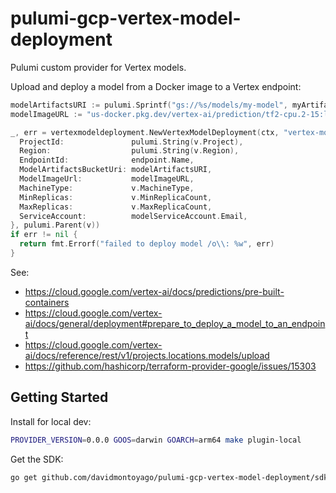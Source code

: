 # pulumi-gcp-vertex-model-deployment

Pulumi custom provider for Vertex models.

Upload and deploy a model from a Docker image to a Vertex endpoint:
```go
modelArtifactsURI := pulumi.Sprintf("gs://%s/models/my-model", myArtifactsBucket.Name)
modelImageURL := "us-docker.pkg.dev/vertex-ai/prediction/tf2-cpu.2-15:latest"

_, err = vertexmodeldeployment.NewVertexModelDeployment(ctx, "vertex-model-deployment", &vertexmodeldeployment.VertexModelDeploymentArgs{
  ProjectId:               pulumi.String(v.Project),
  Region:                  pulumi.String(v.Region),
  EndpointId:              endpoint.Name,
  ModelArtifactsBucketUri: modelArtifactsURI,
  ModelImageUrl:           modelImageURL,
  MachineType:             v.MachineType,
  MinReplicas:             v.MinReplicaCount,
  MaxReplicas:             v.MaxReplicaCount,
  ServiceAccount:          modelServiceAccount.Email,
}, pulumi.Parent(v))
if err != nil {
  return fmt.Errorf("failed to deploy model /o\\: %w", err)
}
```

See:
- https://cloud.google.com/vertex-ai/docs/predictions/pre-built-containers
- https://cloud.google.com/vertex-ai/docs/general/deployment#prepare_to_deploy_a_model_to_an_endpoint
- https://cloud.google.com/vertex-ai/docs/reference/rest/v1/projects.locations.models/upload
- https://github.com/hashicorp/terraform-provider-google/issues/15303

## Getting Started

Install for local dev:
```sh
PROVIDER_VERSION=0.0.0 GOOS=darwin GOARCH=arm64 make plugin-local
```

Get the SDK:
```sh
go get github.com/davidmontoyago/pulumi-gcp-vertex-model-deployment/sdk/go
```
